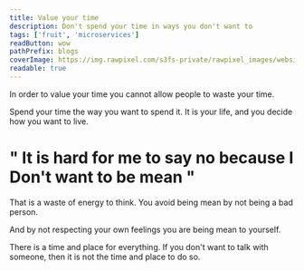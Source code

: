 ```yaml
---
title: Value your time
description: Don't spend your time in ways you don't want to
tags: ['fruit', 'microservices']
readButton: wow
pathPrefix: blogs
coverImage: https://img.rawpixel.com/s3fs-private/rawpixel_images/website_content/pd25-067-chim.jpg?w=1000&dpr=1&fit=default&crop=default&q=65&vib=3&con=3&usm=15&bg=F4F4F3&ixlib=js-2.2.1&s=8b3c0bc0ea57708286511b681aa11d62
readable: true
---
```


In order to value your time you cannot allow people to waste your time.

Spend your time the way you want to spend it. It is your life, and you decide how you want to live.

# " It is hard for me to say no because I Don't want to be mean "

That is a waste of energy to think. You avoid being mean by not being a bad person.

And by not respecting your own feelings you are being mean to yourself.

There is a time and place for everything. If you don't want to talk with someone, then it is not the time and place to do so.